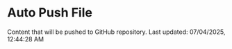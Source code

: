 # Auto Push File

Content that will be pushed to GitHub repository.
Last updated: 07/04/2025, 12:44:28 AM